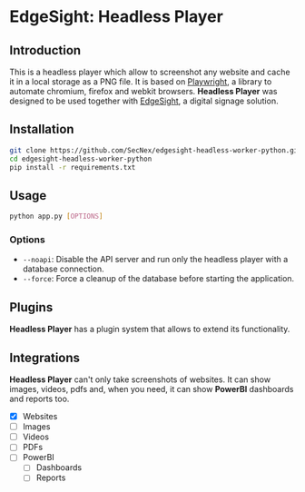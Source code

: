 # EdgeSight: Headless Player

## Introduction

This is a headless player which allow to screenshot any website and cache it in a local storage as a PNG file. It is based on [Playwright](https://playwright.dev/), a library to automate chromium, firefox and webkit browsers. **Headless Player** was designed to be used together with [EdgeSight](https://secnex.io/edgesight), a digital signage solution.

## Installation

```bash
git clone https://github.com/SecNex/edgesight-headless-worker-python.git
cd edgesight-headless-worker-python
pip install -r requirements.txt
```

## Usage

```bash
python app.py [OPTIONS]
```

### Options

- `--noapi`: Disable the API server and run only the headless player with a database connection.
- `--force`: Force a cleanup of the database before starting the application.

## Plugins

**Headless Player** has a plugin system that allows to extend its functionality.

## Integrations

**Headless Player** can't only take screenshots of websites. It can show images, videos, pdfs and, when you need, it can show **PowerBI** dashboards and reports too.

- [x] Websites
- [ ] Images
- [ ] Videos
- [ ] PDFs
- [ ] PowerBI
    - [ ] Dashboards
    - [ ] Reports